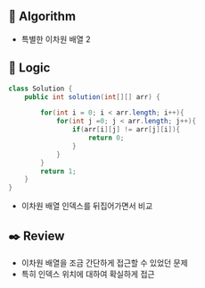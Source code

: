 ## :pushpin: **Algorithm**

- 특별한 이차원 배열 2

## :round_pushpin: **Logic**

```java
class Solution {
    public int solution(int[][] arr) {

        for(int i = 0; i < arr.length; i++){
            for(int j =0; j < arr.length; j++){
                if(arr[i][j] != arr[j][i]){
                    return 0;
                }
            }
        }
        return 1;
    }
}
```

- 이차원 배열 인덱스를 뒤집어가면서 비교

## :black_nib: **Review**

- 이차원 배열을 조금 간단하게 접근할 수 있었던 문제
- 특히 인덱스 위치에 대하여 확실하게 접근